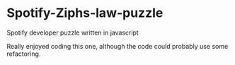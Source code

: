 Spotify-Ziphs-law-puzzle
========================

Spotify developer puzzle written in javascript

Really enjoyed coding this one, although the code could probably use some refactoring. 
